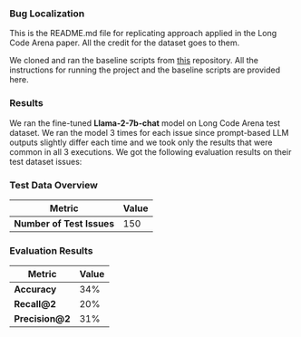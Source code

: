 ### Bug Localization

This is the README.md file for replicating approach applied in the Long Code Arena paper. All the credit for the dataset goes to them. 

We cloned and ran the baseline scripts from [this](https://github.com/JetBrains-Research/lca-baselines/tree/main/bug_localization) repository. All the instructions for running the project and the baseline scripts are provided here.

### Results
We ran the fine-tuned **Llama-2-7b-chat** model on Long Code Arena test dataset. We ran the model 3 times for each issue since prompt-based LLM outputs slightly differ each time and we took only the results that were common in all 3 executions. We got the following evaluation results on their test dataset issues:


### Test Data Overview

| Metric                        | Value                                        |
|--------------------------------|----------------------------------------------|
| **Number of Test Issues**        | 150                                       |

### Evaluation Results

| Metric       | Value     |
|--------------|-----------|
| **Accuracy** | 34%  |
| **Recall@2**| 20%  |
| **Precision@2**   | 31%  |
